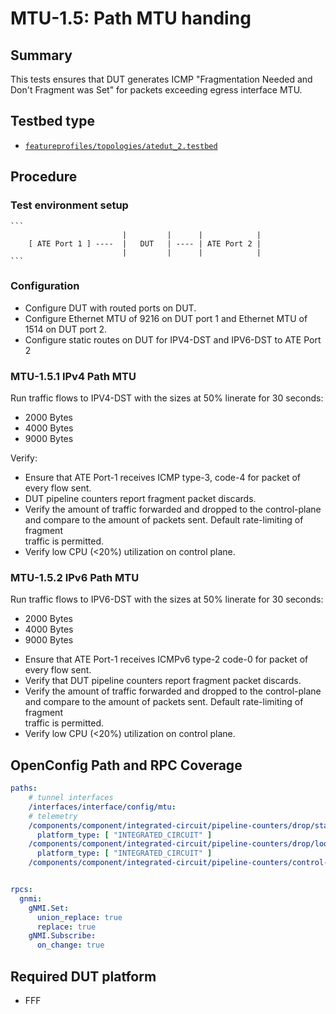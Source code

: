 # MTU-1.5: Path MTU handing

## Summary

This tests ensures that DUT generates ICMP "Fragmentation Needed and Don't Fragment was Set" for packets exceeding egress interface MTU. 

## Testbed type

*  [`featureprofiles/topologies/atedut_2.testbed`](https://github.com/openconfig/featureprofiles/blob/main/topologies/atedut_2.testbed)

## Procedure

### Test environment setup

    ```
                             |         |      |            |
        [ ATE Port 1 ] ----  |   DUT   | ---- | ATE Port 2 |
                             |         |      |            |
    ```


### Configuration

* Configure DUT with routed ports on DUT.
* Configure Ethernet MTU of 9216 on DUT port 1 and Ethernet MTU of 1514 on DUT port 2.
* Configure static routes on DUT for IPV4-DST and IPV6-DST to ATE Port 2  


### MTU-1.5.1 IPv4 Path MTU 

Run traffic flows to IPV4-DST with the sizes at 50% linerate for 30 seconds:
- 2000 Bytes
- 4000 Bytes
- 9000 Bytes

Verify:
* Ensure that ATE Port-1 receives ICMP type-3, code-4 for packet of every flow sent.
* DUT pipeline counters report fragment packet discards.
* Verify the amount of traffic forwarded and dropped to the control-plane and compare to the amount of packets sent. Default rate-limiting of fragment  
  traffic is permitted.
* Verify low CPU (<20%) utilization on control plane.

### MTU-1.5.2 IPv6 Path MTU 

Run traffic flows to IPV6-DST with the sizes at 50% linerate for 30 seconds:
- 2000 Bytes
- 4000 Bytes
- 9000 Bytes

* Ensure that ATE Port-1 receives ICMPv6 type-2 code-0 for packet of every flow sent.
* Verify that DUT pipeline counters report fragment packet discards.
* Verify the amount of traffic forwarded and dropped to the control-plane and compare to the amount of packets sent. Default rate-limiting of fragment  
  traffic is permitted.
* Verify low CPU (<20%) utilization on control plane.

## OpenConfig Path and RPC Coverage

```yaml
paths:
    # tunnel interfaces
    /interfaces/interface/config/mtu:
    # telemetry
    /components/component/integrated-circuit/pipeline-counters/drop/state/packet-processing-aggregate:
      platform_type: [ "INTEGRATED_CIRCUIT" ]
    /components/component/integrated-circuit/pipeline-counters/drop/lookup-block/state/fragment-total-drops:
      platform_type: [ "INTEGRATED_CIRCUIT" ]
    /components/component/integrated-circuit/pipeline-counters/control-plane-traffic/vendor:


rpcs:
  gnmi:
    gNMI.Set:
      union_replace: true
      replace: true
    gNMI.Subscribe:
      on_change: true
```

## Required DUT platform

* FFF